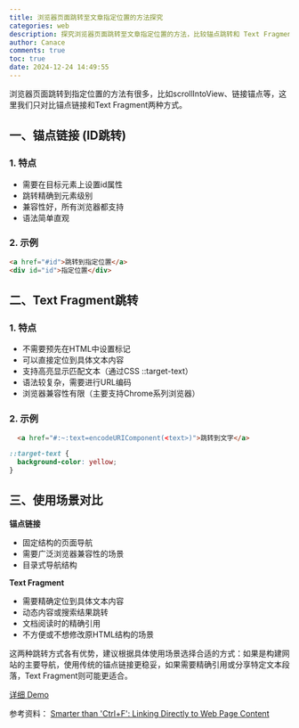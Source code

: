 ```yaml
---
title: 浏览器页面跳转至文章指定位置的方法探究
categories: web
description: 探究浏览器页面跳转至文章指定位置的方法，比较锚点跳转和 Text Fragments 跳转的优缺点，总结两种跳转方式的优缺点
author: Canace
comments: true
toc: true
date: 2024-12-24 14:49:55
---
```

浏览器页面跳转到指定位置的方法有很多，比如scrollIntoView、链接锚点等，这里我们只对比锚点链接和Text Fragment两种方式。

## 一、锚点链接 (ID跳转)

### 1. 特点
- 需要在目标元素上设置id属性
- 跳转精确到元素级别
- 兼容性好，所有浏览器都支持
- 语法简单直观

### 2. 示例
```html
<a href="#id">跳转到指定位置</a>
<div id="id">指定位置</div>
```

## 二、Text Fragment跳转

### 1. 特点
- 不需要预先在HTML中设置标记
- 可以直接定位到具体文本内容
- 支持高亮显示匹配文本（通过CSS ::target-text）
- 语法较复杂，需要进行URL编码
- 浏览器兼容性有限（主要支持Chrome系列浏览器）

### 2. 示例
```html
  <a href="#:~:text=encodeURIComponent(<text>)">跳转到文字</a>
```

```css
::target-text {
  background-color: yellow;
}
```


## 三、使用场景对比

**锚点链接**
- 固定结构的页面导航
- 需要广泛浏览器兼容性的场景
- 目录式导航结构

**Text Fragment**
- 需要精确定位到具体文本内容
- 动态内容或搜索结果跳转
- 文档阅读时的精确引用
- 不方便或不想修改原HTML结构的场景

这两种跳转方式各有优势，建议根据具体使用场景选择合适的方式：如果是构建网站的主要导航，使用传统的锚点链接更稳妥，如果需要精确引用或分享特定文本段落，Text Fragment则可能更适合。

[详细 Demo](https://canace22.github.io/demo/link-to-target/index.html)

参考资料：
[Smarter than 'Ctrl+F': Linking Directly to Web Page Content](https://alfy.blog/2024/10/19/linking-directly-to-web-page-content.html)